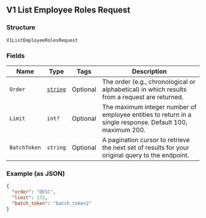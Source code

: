 ## V1 List Employee Roles Request

### Structure

`V1ListEmployeeRolesRequest`

### Fields

| Name | Type | Tags | Description |
|  --- | --- | --- | --- |
| `Order` | [`string`](/doc/models/sort-order.md) | Optional | The order (e.g., chronological or alphabetical) in which results from a request are returned. |
| `Limit` | `int?` | Optional | The maximum integer number of employee entities to return in a single response. Default 100, maximum 200. |
| `BatchToken` | `string` | Optional | A pagination cursor to retrieve the next set of results for your<br>original query to the endpoint. |

### Example (as JSON)

```json
{
  "order": "DESC",
  "limit": 172,
  "batch_token": "batch_token2"
}
```

